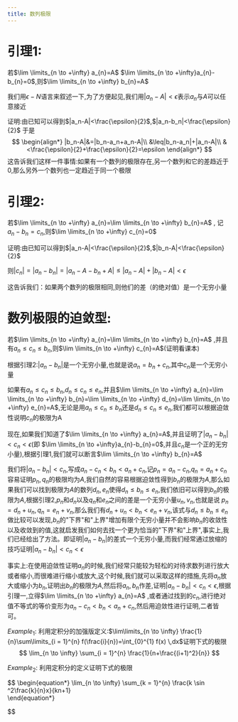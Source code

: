 ```yaml
---
title: 数列极限
---
```






# 引理1:

若$\lim \limits_{n \to +\infty} a_{n}=A$   $\lim \limits_{n \to +\infty}a_{n}-b_{n}=0$,则$\lim \limits_{n \to +\infty} b_{n}=A$ 

我们用$\epsilon -N$语言来叙述一下,为了方便起见,我们用$|a_n-A|<\epsilon$表示$a_n$与$A$可以任意接近

证明:由已知可以得到$|a_n-A|<\frac{\epsilon}{2}$,$|a_n-b_n|<\frac{\epsilon}{2}$
于是
$$
\begin{align*}
    |b_n-A|&=|b_n-a_n+a_n-A|\\
           &\leq|b_n-a_n|+|a_n-A|\\
           &<\frac{\epsilon}{2}+\frac{\epsilon}{2}=\epsilon
\end{align*}
$$
这告诉我们这样一件事情:如果有一个数列的极限存在,另一个数列和它的差趋近于0,那么另外一个数列也一定趋近于同一个极限

# 引理2:

若$\lim \limits_{n \to +\infty} a_{n}=\lim \limits_{n \to +\infty} b_{n}=A$ ,
记$a_{n}-b_n=c_n$,则$\lim \limits_{n \to +\infty} c_{n}=0$

证明:由已知可以得到$|a_n-A|<\frac{\epsilon}{2}$,$|b_n-A|<\frac{\epsilon}{2}$

则$|c_n|=|a_n-b_n|=|a_n-A-b_n+A|\leq|a_n-A|+|b_n-A|<\epsilon$

这告诉我们：如果两个数列的极限相同,则他们的差（的绝对值）是一个无穷小量


# 数列极限的迫敛型:
若$\lim \limits_{n \to +\infty} a_{n}=\lim \limits_{n \to +\infty} b_{n}=A$ ,并且有$a_n\leq c_n \leq b_n$,则$\lim \limits_{n \to +\infty} c_{n}=A$(证明看课本)

根据引理2:$|a_n-b_n|$是一个无穷小量,也就是说$a_n=b_n+c_n$,其中$c_n$是一个无穷小量


如果有$a_n\leq c_n \leq b_n$,$d_n\leq c_n \leq e_n$,并且$\lim \limits_{n \to +\infty} a_{n}=\lim \limits_{n \to +\infty} b_{n}=\lim \limits_{n \to +\infty} d_{n}=\lim \limits_{n \to +\infty} e_{n}=A$,无论是用$a_n\leq c_n \leq b_n$还是$d_n\leq c_n \leq e_n$,我们都可以根据迫敛性说明$c_n$的极限为A


现在,如果我们知道了$\lim \limits_{n \to +\infty} a_{n}=A$,并且证明了$|a_n-b_n|<c_n< \epsilon$(即 $\lim \limits_{n \to +\infty}a_{n}-b_{n}=0$,并且$c_n$是一个正的无穷小量),根据引理1,我们就可以断言$\lim \limits_{n \to +\infty} b_{n}=A$ 

我们将$|a_n-b_n|<c_n$,写成$a_n -c_n <b_n<a_n+c_n$,记$p_n=a_n -c_n$,$q_n=a_n+c_n$容易证明$p_n,q_n$的极限均为$A$,我们自然的容易根据迫敛性得到$b_n$的极限为$A$,那么如果我们可以找到极限为$A$的数列$d_n,e_n$使得$d_n\leq b_n \leq e_n$,我们依旧可以得到$b_n$的极限为$A$,根据引理$2$,$p_n$和$d_n$以及$q_n$和$e_n$之间的差是一个无穷小量$u_n,v_n$,也就是说
$p_n=d_n+u_n,q_n=e_n+v_n$,那么我们有$d_n+u_n <b_n<e_n+v_n$,该式与$d_n\leq b_n \leq e_n$做比较可以发现,$b_n$的"下界"和"上界"增加有限个无穷小量并不会影响$b_n$的收敛性以及收敛到的值,这就启发我们如何去找一个更为恰当的"下界"和"上界",事实上,我们已经给出了方法。即证明$|a_n-b_n|$的差式一个无穷小量,而我们经常通过放缩的技巧证明$|a_n-b_n|< c_n < \epsilon$


事实上:在使用迫敛性证明$a_n$的时候,我们经常只能较为轻松的对待求数列进行放大或者缩小,而很难进行缩小或放大,这个时候,我们就可以采取这样的措施,先将$a_n$放大或缩小为$b_n$,证明出$b_n$的极限为$A$,然后将$a_n,b_n$作差,证明$|a_n-b_n|< c_n< \epsilon$,根据引理一,立得$\lim \limits_{n \to +\infty} a_{n}=A$ ,或者通过找到的$c_n$,进行绝对值不等式的等价变形为$a_n -c_n <b_n<a_n+c_n$,然后用迫敛性进行证明,二者皆可。


$Example_1$:
利用定积分的加强版定义:$\lim\limits_{n \to \infty} \frac{1}{n}\sum\limits_{i = 1}^{n} f(\frac{i}{n})=\int_{0}^{1} f(x) \,dx$证明下式的极限
$$
\lim_{n \to \infty} \sum_{i = 1}^{n} \frac{1}{n+\frac{(i+1)^2}{n}}  
$$

$Example_2$:
利用定积分的定义证明下式的极限

$$
\begin{equation*}
        \lim_{n \to \infty} \sum_{k = 1}^{n} \frac{k \sin ^2\frac{k}{n}x}{kn+1}      
\end{equation*}

$$